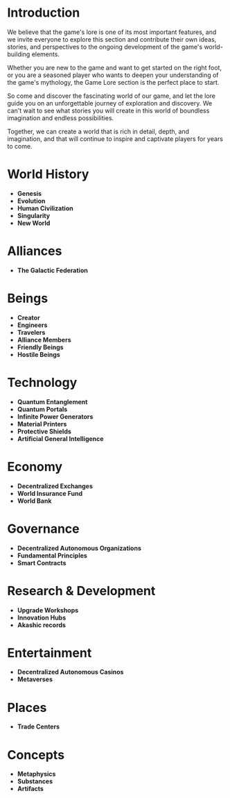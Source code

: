 # Introduction

We believe that the game's lore is one of its most important features, and we invite everyone to explore this section and contribute their own ideas, stories, and perspectives to the ongoing development of the game's world-building elements.

Whether you are new to the game and want to get started on the right foot, or you are a seasoned player who wants to deepen your understanding of the game's mythology, the Game Lore section is the perfect place to start.

So come and discover the fascinating world of our game, and let the lore guide you on an unforgettable journey of exploration and discovery. We can't wait to see what stories you will create in this world of boundless imagination and endless possibilities.

Together, we can create a world that is rich in detail, depth, and imagination, and that will continue to inspire and captivate players for years to come. 

# World History
  - **Genesis**
  - **Evolution**
  - **Human Civilization**
  - **Singularity**
  - **New World**
 
 
# Alliances
  - **The Galactic Federation**
  
# Beings
  - **Creator**
  - **Engineers**
  - **Travelers**
  - **Alliance Members**
  - **Friendly Beings**
  - **Hostile Beings**

# Technology
  - **Quantum Entanglement**
  - **Quantum Portals**
  - **Infinite Power Generators**
  - **Material Printers**
  - **Protective Shields**
  - **Artificial General Intelligence**

# Economy
  - **Decentralized Exchanges**
  - **World Insurance Fund**
  - **World Bank**

# Governance
  - **Decentralized Autonomous Organizations**
  - **Fundamental Principles**
  - **Smart Contracts**

# Research & Development
  - **Upgrade Workshops**
  - **Innovation Hubs**
  - **Akashic records**
 
# Entertainment
  - **Decentralized Autonomous Casinos**
  - **Metaverses**

# Places
  - **Trade Centers**

# Concepts
  - **Metaphysics**
  - **Substances**
  - **Artifacts**
  
 




 

 
